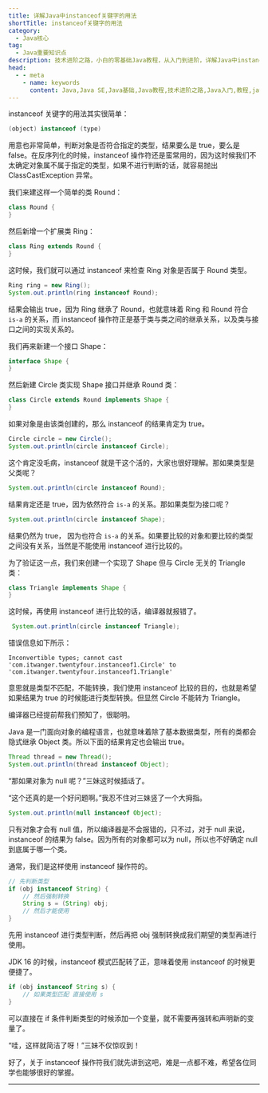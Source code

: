 ```yaml
---
title: 详解Java中instanceof关键字的用法
shortTitle: instanceof关键字的用法
category:
  - Java核心
tag:
  - Java重要知识点
description: 技术进阶之路，小白的零基础Java教程，从入门到进阶，详解Java中instanceof关键字的用法
head:
  - - meta
    - name: keywords
      content: Java,Java SE,Java基础,Java教程,技术进阶之路,Java入门,教程,java,instanceof
---
```



instanceof 关键字的用法其实很简单：

```java
(object) instanceof (type)
```

用意也非常简单，判断对象是否符合指定的类型，结果要么是 true，要么是 false。在反序列化的时候，instanceof 操作符还是蛮常用的，因为这时候我们不太确定对象属不属于指定的类型，如果不进行判断的话，就容易抛出 ClassCastException 异常。

我们来建这样一个简单的类 Round：

```java
class Round {
}
```

然后新增一个扩展类 Ring：

```java
class Ring extends Round {
}
```

这时候，我们就可以通过 instanceof 来检查 Ring 对象是否属于 Round 类型。

```java
Ring ring = new Ring();
System.out.println(ring instanceof Round);
```

结果会输出 true，因为 Ring 继承了 Round，也就意味着 Ring 和 Round 符合 ` is-a` 的关系，而 instanceof 操作符正是基于类与类之间的继承关系，以及类与接口之间的实现关系的。

我们再来新建一个接口 Shape：

```java
interface Shape {
}
```

然后新建 Circle 类实现 Shape 接口并继承 Round 类：

```java
class Circle extends Round implements Shape {
}
```

如果对象是由该类创建的，那么 instanceof 的结果肯定为 true。

```java
Circle circle = new Circle();
System.out.println(circle instanceof Circle);
```

这个肯定没毛病，instanceof 就是干这个活的，大家也很好理解。那如果类型是父类呢？

```java
System.out.println(circle instanceof Round);
```

结果肯定还是 true，因为依然符合 `is-a` 的关系。那如果类型为接口呢？

```java
System.out.println(circle instanceof Shape);
```

结果仍然为 true， 因为也符合 `is-a` 的关系。如果要比较的对象和要比较的类型之间没有关系，当然是不能使用 instanceof 进行比较的。

为了验证这一点，我们来创建一个实现了 Shape 但与 Circle 无关的 Triangle 类：

``` java
class Triangle implements Shape {
}
```

这时候，再使用 instanceof 进行比较的话，编译器就报错了。

```java
 System.out.println(circle instanceof Triangle);
```

错误信息如下所示：

```
Inconvertible types; cannot cast 'com.itwanger.twentyfour.instanceof1.Circle' to 'com.itwanger.twentyfour.instanceof1.Triangle'
```

意思就是类型不匹配，不能转换，我们使用 instanceof 比较的目的，也就是希望如果结果为 true 的时候能进行类型转换。但显然 Circle 不能转为 Triangle。

编译器已经提前帮我们预知了，很聪明。

Java 是一门面向对象的编程语言，也就意味着除了基本数据类型，所有的类都会隐式继承 Object 类。所以下面的结果肯定也会输出 true。

```java
Thread thread = new Thread();
System.out.println(thread instanceof Object);
```

“那如果对象为 null 呢？”三妹这时候插话了。

“这个还真的是一个好问题啊。”我忍不住对三妹竖了一个大拇指。

```java
System.out.println(null instanceof Object);
```

只有对象才会有 null 值，所以编译器是不会报错的，只不过，对于 null 来说，instanceof 的结果为 false。因为所有的对象都可以为 null，所以也不好确定 null 到底属于哪一个类。

通常，我们是这样使用 instanceof 操作符的。

```java
// 先判断类型
if (obj instanceof String) {
    // 然后强制转换
    String s = (String) obj;
    // 然后才能使用
}
```

先用 instanceof 进行类型判断，然后再把 obj 强制转换成我们期望的类型再进行使用。

JDK 16 的时候，instanceof 模式匹配转了正，意味着使用 instanceof 的时候更便捷了。

```java
if (obj instanceof String s) {
    // 如果类型匹配 直接使用 s
}
```

可以直接在 if 条件判断类型的时候添加一个变量，就不需要再强转和声明新的变量了。

“哇，这样就简洁了呀！”三妹不仅惊叹到！

好了，关于 instanceof 操作符我们就先讲到这吧，难是一点都不难，希望各位同学也能够很好的掌握。


----

  

 

  